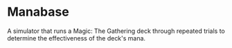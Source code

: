 Manabase
========

A simulator that runs a Magic: The Gathering deck through repeated trials to determine the effectiveness of the deck's mana.
